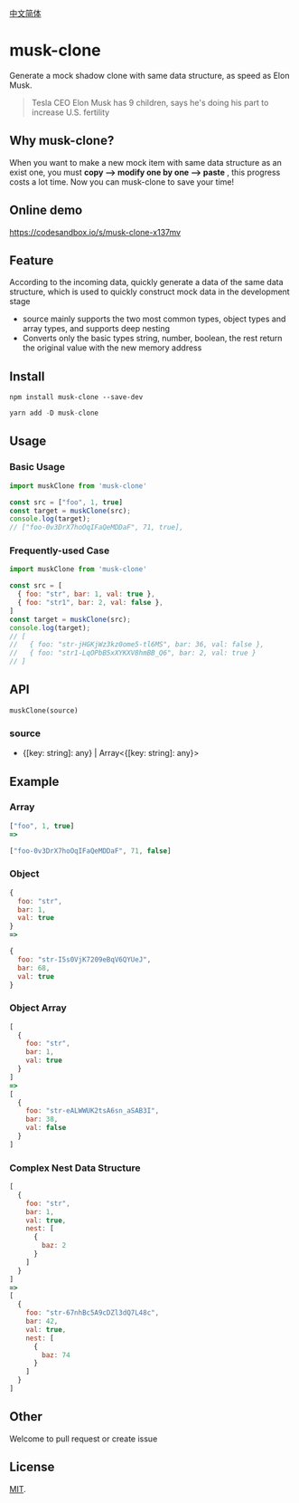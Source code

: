 [中文简体](./README-zh.md)

# musk-clone
Generate a mock shadow clone with same data structure, as speed as Elon Musk.
>Tesla CEO Elon Musk has 9 children, says he's doing his part to increase U.S. fertility

## Why musk-clone?
When you want to make a new mock item with same data structure as an exist one, you must **copy --> modify one by one --> paste** , this progress costs a lot time.
Now you can musk-clone to save your time!

## Online demo
https://codesandbox.io/s/musk-clone-x137mv

## Feature
According to the incoming data, quickly generate a data of the same data structure, which is used to quickly construct mock data in the development stage

- source mainly supports the two most common types, object types and array types, and supports deep nesting
- Converts only the basic types string, number, boolean, the rest return the original value with the new memory address

## Install
```
npm install musk-clone --save-dev
```
```js
yarn add -D musk-clone
```

## Usage

### Basic Usage
```js
import muskClone from 'musk-clone'

const src = ["foo", 1, true]
const target = muskClone(src);
console.log(target); 
// ["foo-0v3DrX7hoOqIFaQeMDDaF", 71, true],
```

### Frequently-used Case
```js
import muskClone from 'musk-clone'

const src = [
  { foo: "str", bar: 1, val: true },
  { foo: "str1", bar: 2, val: false },
]
const target = muskClone(src);
console.log(target); 
// [
//   { foo: "str-jHGKjWz3kz0ome5-tl6MS", bar: 36, val: false },
//   { foo: "str1-LqOPbB5xXYKXV8hmBB_Q6", bar: 2, val: true }
// ]
```

## API
`muskClone(source)`
### source
- {[key: string]: any} | Array<{[key: string]: any}>

## Example

### Array
```js
["foo", 1, true]
=>

["foo-0v3DrX7hoOqIFaQeMDDaF", 71, false]
```
### Object
```js
{ 
  foo: "str", 
  bar: 1, 
  val: true 
}
=>

{
  foo: "str-I5s0VjK7209eBqV6QYUeJ",
  bar: 68,
  val: true
}
```
### Object Array
```js
[
  { 
    foo: "str", 
    bar: 1, 
    val: true 
  }
]
=>
[
  {
    foo: "str-eALWWUK2tsA6sn_aSAB3I",
    bar: 38,
    val: false
  }
]
```
### Complex Nest Data Structure
```js
[
  { 
    foo: "str", 
    bar: 1, 
    val: true, 
    nest: [
      { 
        baz: 2 
      }
    ] 
  }
]
=>
[
  {
    foo: "str-67nhBc5A9cDZl3dQ7L48c",
    bar: 42,
    val: true,
    nest: [
      {
        baz: 74
      }
    ]
  }
]

```

## Other
Welcome to pull request or create issue
## License

[MIT](LICENSE).
